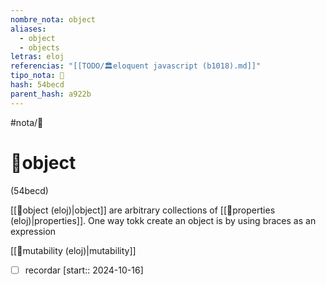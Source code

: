 ```yaml
---
nombre_nota: object
aliases:
  - object
  - objects
letras: eloj
referencias: "[[TODO/🏛️eloquent javascript (b1018).md]]"
tipo_nota: 📑
hash: 54becd
parent_hash: a922b
---
```


#nota/📑

# 📑object
<div class="hash">(54becd)</div>


[[📑object (eloj)|object]] are arbitrary collections of [[📑properties (eloj)|properties]]. One way tokk
create an object is by using braces as an expression


[[📑mutability (eloj)|mutability]]
- [ ] recordar  [start:: 2024-10-16]
